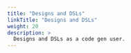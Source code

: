 ```yaml
---
title: "Designs and DSLs"
linkTitle: "Designs and DSLs"
weight: 20
description: >
  Designs and DSLs as a code gen user.
---
```



